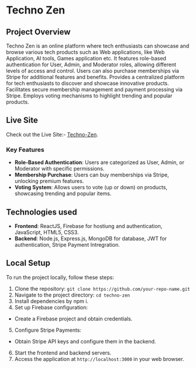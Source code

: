 # Techno Zen

## Project Overview
Techno Zen is an online platform where tech enthusiasts can showcase and browse various tech products such as Web applications, like Web Application, AI tools, Games application etc. It features role-based authentication for User, Admin, and Moderator roles, allowing different levels of access and control. Users can also purchase memberships via Stripe for additional features and benefits. Provides a centralized platform for tech enthusiasts to discover and showcase innovative products. Facilitates secure membership management and payment processing via Stripe. Employs voting mechanisms to highlight trending and popular products.

## Live Site
Check out the Live Site:- [Techno-Zen](https://techno-zen.web.app/).

### Key Features
- **Role-Based Authentication**: Users are categorized as User, Admin, or Moderator with specific permissions.
- **Membership Purchase**: Users can buy memberships via Stripe, unlocking premium features.
- **Voting System**: Allows users to vote (up or down) on products, showcasing trending and popular items.

## Technologies used
- **Frontend**: ReactJS, Firebase for hostiung and authentication, JavaScript, HTML5, CSS3.
- **Backend**: Node.js, Express.js, MongoDB for database, JWT for authentication, Stripe Payment Intregration.

## Local Setup
To run the project locally, follow these steps:
1. Clone the repository: `git clone https://github.com/your-repo-name.git`
2. Navigate to the project directory: `cd techno-zen`
3. Install dependencies by npm i.
4. Set up Firebase configuration:
- Create a Firebase project and obtain credentials.
5. Configure Stripe Payments:
- Obtain Stripe API keys and configure them in the backend.
6. Start the frontend and backend servers.
7. Access the application at `http://localhost:3000` in your web browser.
